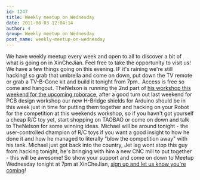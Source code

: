 ```yaml
---
id: 1247
title: Weekly meetup on Wednesday
date: 2011-08-03 12:04:14
author: 4
group: Weekly meetup on Wednesday
post_name: weekly-meetup-on-wednesday
---
```


We have weekly meetup every week and open to all to discover a bit of what is going on in XinCheJian. Feel free to take the opportunity to visit us! We have a few things going on this evening. IF it's raining we're still hacking! so grab that umbrella and come on down, put down the TV remote or grab a TV-B-Gone kit and build it tonight from 7pm.. Access is free so come and hangout. TheNelson is running the 2nd part of [his workshop this weekend for the upcoming roborace](http://xinchejian.com/?page%5Fid=548®event%5Faction=register&event%5Fid=39&name%5Fof%5Fevent=Roboracing%20Workshop), after a good turn out last weekend for PCB design workshop our new H-Bridge shields for Arduino should be in this week just in time for putting them together and hacking on your Robot for the competition at this weekends workshop, so if you havn't got yourself a cheap R/C toy yet, start shopping on TAOBAO or come on down and talk to TheNelson for some winning ideas. Michael will be around tonight - the user-controlled champion of R/C toys if you want a good insight to how he done it and how he managed to literally "blow the competition away" with his tank. Michael just got back into the country, Jet lag wont stop this guy from hacking tonight, he's bringing with him a new CNC mill to put together - this will be awesome! So show your support and come on down to Meetup Wednesday tonight at 7pm at XinCheJian, [sign up and let us know you're coming](http://xinchejian.com/?page%5Fid=548®event%5Faction=register&event%5Fid=40&name%5Fof%5Fevent=Hackers%20Meetup)!